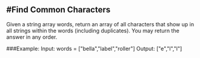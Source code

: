 #Find Common Characters
-----------------------------------------------------------------------------------------------------------

Given a string array words, return an array of all characters that show up in all strings within the words (including duplicates). You may return the answer in any order.

###Example:
Input: words = ["bella","label","roller"]
Output: ["e","l","l"]

 